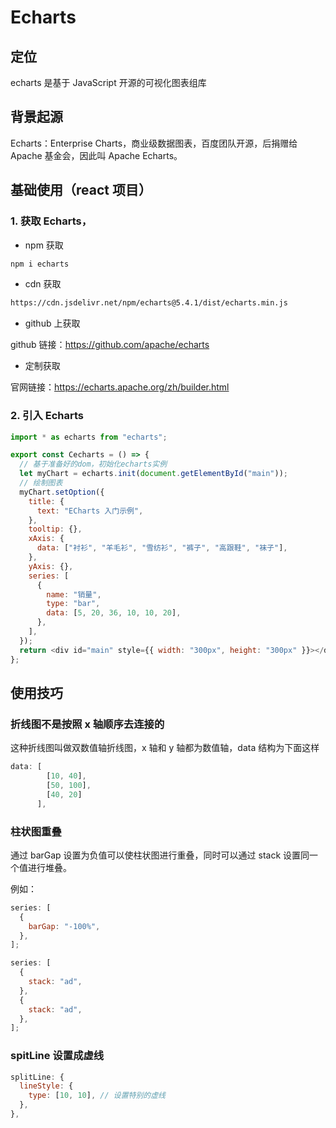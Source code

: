 # Echarts

## 定位

echarts 是基于 JavaScript 开源的可视化图表组库

## 背景起源

Echarts：Enterprise Charts，商业级数据图表，百度团队开源，后捐赠给 Apache 基金会，因此叫 Apache Echarts。

## 基础使用（react 项目）

### 1. 获取 Echarts，

- npm 获取

```bash
npm i echarts
```

- cdn 获取

```bash
https://cdn.jsdelivr.net/npm/echarts@5.4.1/dist/echarts.min.js
```

- github 上获取

github 链接：https://github.com/apache/echarts

- 定制获取

官网链接：https://echarts.apache.org/zh/builder.html

### 2. 引入 Echarts

```js
import * as echarts from "echarts";

export const Cecharts = () => {
  // 基于准备好的dom，初始化echarts实例
  let myChart = echarts.init(document.getElementById("main"));
  // 绘制图表
  myChart.setOption({
    title: {
      text: "ECharts 入门示例",
    },
    tooltip: {},
    xAxis: {
      data: ["衬衫", "羊毛衫", "雪纺衫", "裤子", "高跟鞋", "袜子"],
    },
    yAxis: {},
    series: [
      {
        name: "销量",
        type: "bar",
        data: [5, 20, 36, 10, 10, 20],
      },
    ],
  });
  return <div id="main" style={{ width: "300px", height: "300px" }}></div>;
};
```

## 使用技巧

### 折线图不是按照 x 轴顺序去连接的

这种折线图叫做双数值轴折线图，x 轴和 y 轴都为数值轴，data 结构为下面这样

```js
data: [
        [10, 40],
        [50, 100],
        [40, 20]
      ],
```

### 柱状图重叠

通过 barGap 设置为负值可以使柱状图进行重叠，同时可以通过 stack 设置同一个值进行堆叠。

例如：

```js
series: [
  {
    barGap: "-100%",
  },
];
```

```js
series: [
  {
    stack: "ad",
  },
  {
    stack: "ad",
  },
];
```

### spitLine 设置成虚线

```js
splitLine: {
  lineStyle: {
    type: [10, 10], // 设置特别的虚线
  },
},
```
